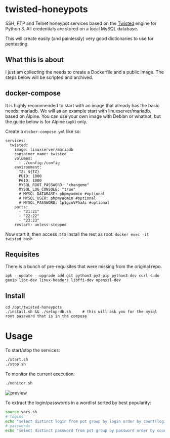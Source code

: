 # twisted-honeypots

SSH, FTP and Telnet honeypot services based on the [Twisted](http://twistedmatrix.com/) engine for Python 3.
All credentials are stored on a local MySQL database.

This will create easily (and painlessly) very good dictionaries to use for pentesting.

## What this is about ##
I just am collecting the needs to create a Dockerfile and a public image. The steps below will be scripted and archived. 

## docker-compose ##
It is highly recommended to start with an image that already has the basic needs: mariadb. We will as an example start with linuxserver/mariadb, based on Alpine.
You can use your own image with Debian or whatnot, but the guide below is for Alpine (`apk`) only.

Create a `docker-compose.yml` like so:
```version: "3"
services:
  twisted:
    image: linuxserver/mariadb
    container_name: twisted
    volumes:
      - ./config:/config
    environment: 
      TZ: ${TZ}
      PUID: 1000
      PGID: 1000
      MYSQL_ROOT_PASSWORD: "changeme"
      MYSQL_LOG_CONSOLE: "true"
      # MYSQL_DATABASE: phpmyadmin #optional
      # MYSQL_USER: phpmyadmin #optional
      # MYSQL_PASSWORD: 1p1gzuVP5aAi #optional
    ports:
      - "21:21"
      - "22:22"
      - "23:23"
    restart: unless-stopped
```
Now start it, then access it to install the rest as root:
`docker exec -it twisted bash`

## Requisites ##
There is a bunch of pre-requisites that were missing from the original repo.
```export PATH=$PATH:/root/.local/bin
apk --update --upgrade add git python3 py3-pip python3-dev curl sudo geoip libc-dev linux-headers libffi-dev openssl-dev
```

## Install ##

```git clone https://github.com/lanjelot/twisted-honeypots /opt/twisted-honeypots
cd /opt/twisted-honeypots
./install.sh && ./setup-db.sh     # this will ask you for the mysql root password that is in the compose
```

# Usage #

To start/stop the services:

```bash
./start.sh
./stop.sh
```


To monitor the current execution:

```bash
./monitor.sh
```

![preview](https://i.imgur.com/5p4GR5z.png)


To extract the login/passwords in a wordlist sorted by best popularity:

```bash
source vars.sh
# logins
echo "select distinct login from pot group by login order by count(login) desc" | mysql -rs -u${MYSQL_USER} -p${MYSQL_PWD} ${MYSQL_DB}
# passwords
echo "select distinct password from pot group by password order by count(password) desc" | mysql -rs -u${MYSQL_USER} -p${MYSQL_PWD} ${MYSQL_DB}
```
